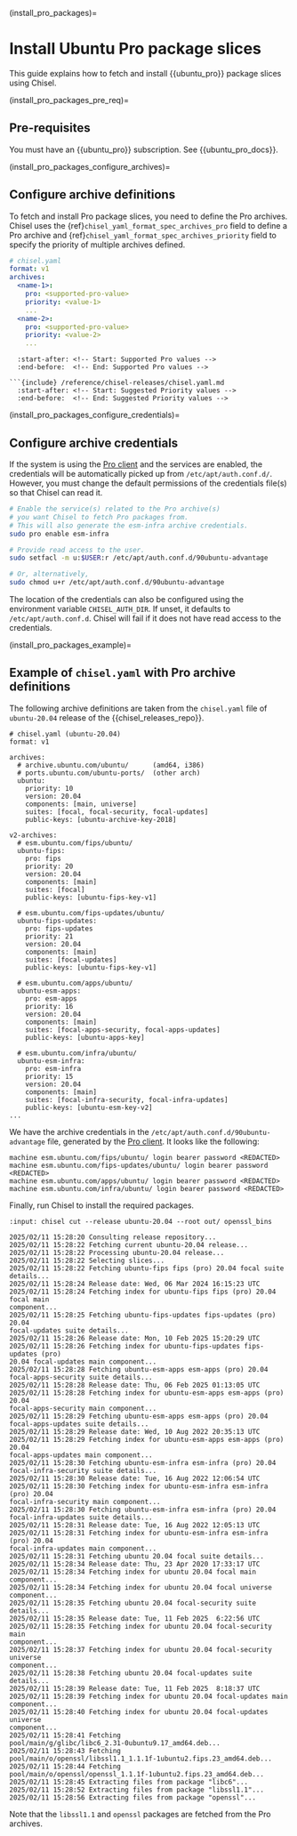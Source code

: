 (install_pro_packages)=

# Install Ubuntu Pro package slices

This guide explains how to fetch and install {{ubuntu_pro}} package slices using
Chisel.


(install_pro_packages_pre_req)=

## Pre-requisites

You must have an {{ubuntu_pro}} subscription. See {{ubuntu_pro_docs}}.


(install_pro_packages_configure_archives)=

## Configure archive definitions

To fetch and install Pro package slices, you need to define the Pro archives.
Chisel uses the {ref}`chisel_yaml_format_spec_archives_pro` field to define a
Pro archive and {ref}`chisel_yaml_format_spec_archives_priority` field to
specify the priority of multiple archives defined.

```yaml
# chisel.yaml
format: v1
archives:
  <name-1>:
    pro: <supported-pro-value>
    priority: <value-1>
    ...
  <name-2>:
    pro: <supported-pro-value>
    priority: <value-2>
    ...
```

```{include} /reference/chisel-releases/chisel.yaml.md
  :start-after: <!-- Start: Supported Pro values -->
  :end-before:  <!-- End: Supported Pro values -->
```

```{tip}
```{include} /reference/chisel-releases/chisel.yaml.md
  :start-after: <!-- Start: Suggested Priority values -->
  :end-before:  <!-- End: Suggested Priority values -->
```


(install_pro_packages_configure_credentials)=

## Configure archive credentials

If the system is using the [Pro client] and the services are enabled, the
credentials will be automatically picked up from `/etc/apt/auth.conf.d/`.
However, you must change the default permissions of the credentials file(s)
so that Chisel can read it.

```sh
# Enable the service(s) related to the Pro archive(s)
# you want Chisel to fetch Pro packages from.
# This will also generate the esm-infra archive credentials.
sudo pro enable esm-infra

# Provide read access to the user.
sudo setfacl -m u:$USER:r /etc/apt/auth.conf.d/90ubuntu-advantage

# Or, alternatively,
sudo chmod u+r /etc/apt/auth.conf.d/90ubuntu-advantage
```

The location of the credentials can also be configured using the environment
variable `CHISEL_AUTH_DIR`. If unset, it defaults to `/etc/apt/auth.conf.d`.
Chisel will fail if it does not have read access to the credentials.


(install_pro_packages_example)=

## Example of `chisel.yaml` with Pro archive definitions

The following archive definitions are taken from the `chisel.yaml` file of
`ubuntu-20.04` release of the {{chisel_releases_repo}}.

```
# chisel.yaml (ubuntu-20.04)
format: v1

archives:
  # archive.ubuntu.com/ubuntu/      (amd64, i386)
  # ports.ubuntu.com/ubuntu-ports/  (other arch)
  ubuntu:
    priority: 10
    version: 20.04
    components: [main, universe]
    suites: [focal, focal-security, focal-updates]
    public-keys: [ubuntu-archive-key-2018]

v2-archives:
  # esm.ubuntu.com/fips/ubuntu/
  ubuntu-fips:
    pro: fips
    priority: 20
    version: 20.04
    components: [main]
    suites: [focal]
    public-keys: [ubuntu-fips-key-v1]

  # esm.ubuntu.com/fips-updates/ubuntu/
  ubuntu-fips-updates:
    pro: fips-updates
    priority: 21
    version: 20.04
    components: [main]
    suites: [focal-updates]
    public-keys: [ubuntu-fips-key-v1]

  # esm.ubuntu.com/apps/ubuntu/
  ubuntu-esm-apps:
    pro: esm-apps
    priority: 16
    version: 20.04
    components: [main]
    suites: [focal-apps-security, focal-apps-updates]
    public-keys: [ubuntu-apps-key]

  # esm.ubuntu.com/infra/ubuntu/
  ubuntu-esm-infra:
    pro: esm-infra
    priority: 15
    version: 20.04
    components: [main]
    suites: [focal-infra-security, focal-infra-updates]
    public-keys: [ubuntu-esm-key-v2]
...
```

We have the archive credentials in the `/etc/apt/auth.conf.d/90ubuntu-advantage`
file, generated by the [Pro client]. It looks like the following:

```
machine esm.ubuntu.com/fips/ubuntu/ login bearer password <REDACTED>
machine esm.ubuntu.com/fips-updates/ubuntu/ login bearer password <REDACTED>
machine esm.ubuntu.com/apps/ubuntu/ login bearer password <REDACTED>
machine esm.ubuntu.com/infra/ubuntu/ login bearer password <REDACTED>
```

Finally, run Chisel to install the required packages.

```{terminal}
:input: chisel cut --release ubuntu-20.04 --root out/ openssl_bins

2025/02/11 15:28:20 Consulting release repository...
2025/02/11 15:28:22 Fetching current ubuntu-20.04 release...
2025/02/11 15:28:22 Processing ubuntu-20.04 release...
2025/02/11 15:28:22 Selecting slices...
2025/02/11 15:28:22 Fetching ubuntu-fips fips (pro) 20.04 focal suite details...
2025/02/11 15:28:24 Release date: Wed, 06 Mar 2024 16:15:23 UTC
2025/02/11 15:28:24 Fetching index for ubuntu-fips fips (pro) 20.04 focal main
component...
2025/02/11 15:28:25 Fetching ubuntu-fips-updates fips-updates (pro) 20.04
focal-updates suite details...
2025/02/11 15:28:26 Release date: Mon, 10 Feb 2025 15:20:29 UTC
2025/02/11 15:28:26 Fetching index for ubuntu-fips-updates fips-updates (pro)
20.04 focal-updates main component...
2025/02/11 15:28:28 Fetching ubuntu-esm-apps esm-apps (pro) 20.04
focal-apps-security suite details...
2025/02/11 15:28:28 Release date: Thu, 06 Feb 2025 01:13:05 UTC
2025/02/11 15:28:28 Fetching index for ubuntu-esm-apps esm-apps (pro) 20.04
focal-apps-security main component...
2025/02/11 15:28:29 Fetching ubuntu-esm-apps esm-apps (pro) 20.04
focal-apps-updates suite details...
2025/02/11 15:28:29 Release date: Wed, 10 Aug 2022 20:35:13 UTC
2025/02/11 15:28:29 Fetching index for ubuntu-esm-apps esm-apps (pro) 20.04
focal-apps-updates main component...
2025/02/11 15:28:30 Fetching ubuntu-esm-infra esm-infra (pro) 20.04
focal-infra-security suite details...
2025/02/11 15:28:30 Release date: Tue, 16 Aug 2022 12:06:54 UTC
2025/02/11 15:28:30 Fetching index for ubuntu-esm-infra esm-infra (pro) 20.04
focal-infra-security main component...
2025/02/11 15:28:30 Fetching ubuntu-esm-infra esm-infra (pro) 20.04
focal-infra-updates suite details...
2025/02/11 15:28:31 Release date: Tue, 16 Aug 2022 12:05:13 UTC
2025/02/11 15:28:31 Fetching index for ubuntu-esm-infra esm-infra (pro) 20.04
focal-infra-updates main component...
2025/02/11 15:28:31 Fetching ubuntu 20.04 focal suite details...
2025/02/11 15:28:34 Release date: Thu, 23 Apr 2020 17:33:17 UTC
2025/02/11 15:28:34 Fetching index for ubuntu 20.04 focal main component...
2025/02/11 15:28:34 Fetching index for ubuntu 20.04 focal universe component...
2025/02/11 15:28:35 Fetching ubuntu 20.04 focal-security suite details...
2025/02/11 15:28:35 Release date: Tue, 11 Feb 2025  6:22:56 UTC
2025/02/11 15:28:35 Fetching index for ubuntu 20.04 focal-security main
component...
2025/02/11 15:28:37 Fetching index for ubuntu 20.04 focal-security universe
component...
2025/02/11 15:28:38 Fetching ubuntu 20.04 focal-updates suite details...
2025/02/11 15:28:39 Release date: Tue, 11 Feb 2025  8:18:37 UTC
2025/02/11 15:28:39 Fetching index for ubuntu 20.04 focal-updates main
component...
2025/02/11 15:28:40 Fetching index for ubuntu 20.04 focal-updates universe
component...
2025/02/11 15:28:41 Fetching
pool/main/g/glibc/libc6_2.31-0ubuntu9.17_amd64.deb...
2025/02/11 15:28:43 Fetching
pool/main/o/openssl/libssl1.1_1.1.1f-1ubuntu2.fips.23_amd64.deb...
2025/02/11 15:28:44 Fetching
pool/main/o/openssl/openssl_1.1.1f-1ubuntu2.fips.23_amd64.deb...
2025/02/11 15:28:45 Extracting files from package "libc6"...
2025/02/11 15:28:52 Extracting files from package "libssl1.1"...
2025/02/11 15:28:56 Extracting files from package "openssl"...
```

Note that the `libssl1.1` and `openssl` packages are fetched from the Pro
archives.


<!-- LINKS -->

[Pro client]: https://ubuntu.com/pro/tutorial
